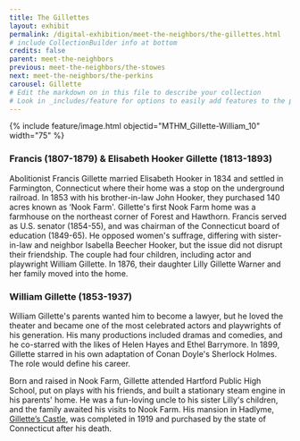 ```yaml
---
title: The Gillettes
layout: exhibit
permalink: /digital-exhibition/meet-the-neighbors/the-gillettes.html
# include CollectionBuilder info at bottom
credits: false
parent: meet-the-neighbors
previous: meet-the-neighbors/the-stowes
next: meet-the-neighbors/the-perkins
carousel: Gillette
# Edit the markdown on in this file to describe your collection
# Look in _includes/feature for options to easily add features to the page
---
```


{% include feature/image.html objectid="MTHM_Gillette-William_10" width="75" %}

### Francis (1807-1879) & Elisabeth Hooker Gillette (1813-1893) 
Abolitionist Francis Gillette married Elisabeth Hooker in 1834 and settled in Farmington, Connecticut where their home was a stop on the underground railroad. In 1853 with his brother-in-law John Hooker, they purchased 140 acres known as ‘Nook Farm'. Gillette's first Nook Farm home was a farmhouse on the northeast corner of Forest and Hawthorn. Francis served as U.S. senator (1854-55), and was chairman of the Connecticut board of education (1849-65). He opposed women's suffrage, differing with sister-in-law and neighbor Isabella Beecher Hooker, but the issue did not disrupt their friendship.  The couple had four children, including actor and playwright William Gillette. In 1876, their daughter Lilly Gillette Warner and her family moved into the home. 
 
### William Gillette (1853-1937) 
William Gillette's parents wanted him to become a lawyer, but he loved the theater and became one of the most celebrated actors and playwrights of his generation. His many productions included dramas and comedies, and he co-starred with the likes of Helen Hayes and Ethel Barrymore. In 1899, Gillette starred in his own adaptation of Conan Doyle's Sherlock Holmes. The role would define his career. 
 
Born and raised in Nook Farm, Gillette attended Hartford Public High School, put on plays with his friends, and built a stationary steam engine in his parents' home. He was a fun-loving uncle to his sister Lilly's children, and the family awaited his visits to Nook Farm. His mansion in Hadlyme, <a href="https://ctparks.com/parks/gillette-castle-state-park/">Gillette’s Castle</a>, was completed in 1919 and purchased by the state of Connecticut after his death. 
